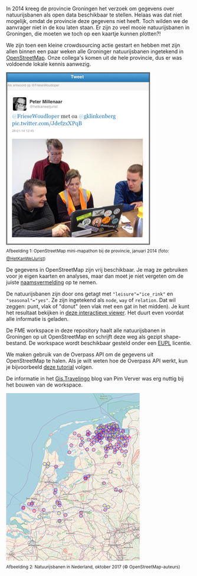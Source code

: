 In 2014 kreeg de provincie Groningen het verzoek om gegevens over natuurijsbanen als open data beschikbaar te stellen. Helaas was dat niet mogelijk, omdat de provincie deze gegevens niet heeft. Toch wilden we de aanvrager niet in de kou laten staan. Er zijn zo veel mooie natuurijsbanen in Groningen, die moeten we toch op een kaartje kunnen plotten?!

We zijn toen een kleine crowdsourcing actie gestart en hebben met zijn allen binnen een paar weken alle Groninger natuurijsbanen ingetekend in [OpenStreetMap](https://nl.wikipedia.org/wiki/OpenStreetMap). Onze collega's komen uit de hele provincie, dus er was voldoende lokale kennis aanwezig.

![OpenStreetMap mini-mapathon bij de provincie Groningen](./image/tweet.jpg "OpenStreetMap mini-mapathon bij de provincie Groningen")  
<sub>Afbeelding 1: OpenStreetMap mini-mapathon bij de provincie, januari 2014 (foto: [@HetKanWelJurist](https://twitter.com/hetkanweljurist))</sub>

De gegevens in OpenStreetMap zijn vrij beschikbaar. Je mag ze gebruiken voor je eigen kaarten en analyses, maar dan moet je niet vergeten om de juiste [naamsvermelding](http://www.openstreetmap.org/copyright) op te nemen.

De natuurijsbanen zijn door ons getagt met `"leisure"="ice_rink"` en `"seasonal"="yes"`. Ze zijn ingetekend als `node`, `way` of `relation`. Dat wil zeggen: punt, vlak of "donut" (een vlak met een gat in het midden). Je kunt het resultaat bekijken in [deze interactieve viewer](http://overpass-turbo.eu/map.html?Q=area%5B%22name%22%3D%22Nederland%22%5D%5B%22admin_level%22%3D%222%22%5D%20-%3E%20.n%3B%0A(%20%0A%20%20%20%20node%5B%22leisure%22%3D%22ice_rink%22%5D%5B%22seasonal%22%3D%22yes%22%5D(area.n)%3B%0A%20%20%20%20way%5B%22leisure%22%3D%22ice_rink%22%5D%5B%22seasonal%22%3D%22yes%22%5D(area.n)%3B%0A%20%20%20%20relation%5B%22leisure%22%3D%22ice_rink%22%5D%5B%22seasonal%22%3D%22yes%22%5D(area.n)%3B%0A)%3B%0Aout%20center%3B). Het duurt even voordat alle informatie is geladen.

De FME workspace in deze repository haalt alle natuurijsbanen in Groningen op uit OpenStreetMap en schrijft deze weg als gezipt shape-bestand. De workspace wordt beschikbaar gesteld onder een [EUPL](https://eupl.eu/1.2/nl/) licentie.

We maken gebruik van de Overpass API om de gegevens uit OpenStreetMap te halen. Als je wilt weten hoe de Overpass API werkt, kun je bijvoorbeeld [deze tutorial](https://github.com/FrieseWoudloper/workshop-maptime2016-overpass) volgen.

De informatie in het [Gis.Travelingo](http://gis.travelingo.nl/2016/07/06/fme-en-de-overpass-api-van-openstreetmap/) blog van Pim Verver was erg nuttig bij het bouwen van de workspace.

![Natuurijsbanen in Nederland](./image/overzicht.png "Natuurijsbanen in Nederland")  
<sub>Afbeelding 2: Natuurijsbanen in Nederland, oktober 2017 (&copy; OpenStreetMap-auteurs)</sub>
